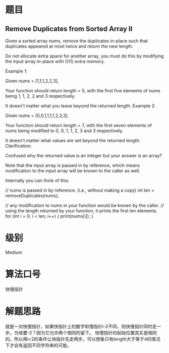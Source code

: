# 题目
## Remove Duplicates from Sorted Array II
Given a sorted array nums, remove the duplicates in-place such that duplicates appeared at most twice and return the new length.

Do not allocate extra space for another array, you must do this by modifying the input array in-place with O(1) extra memory.

Example 1:

Given nums = [1,1,1,2,2,3],

Your function should return length = 5, with the first five elements of nums being 1, 1, 2, 2 and 3 respectively.

It doesn't matter what you leave beyond the returned length.
Example 2:

Given nums = [0,0,1,1,1,1,2,3,3],

Your function should return length = 7, with the first seven elements of nums being modified to 0, 0, 1, 1, 2, 3 and 3 respectively.

It doesn't matter what values are set beyond the returned length.
Clarification:

Confused why the returned value is an integer but your answer is an array?

Note that the input array is passed in by reference, which means modification to the input array will be known to the caller as well.

Internally you can think of this:

// nums is passed in by reference. (i.e., without making a copy)
int len = removeDuplicates(nums);

// any modification to nums in your function would be known by the caller.
// using the length returned by your function, it prints the first len elements.
for (int i = 0; i < len; i++) {
    print(nums[i]);
}

# 级别 
Medium

# 算法口号
快慢指针

# 解题思路
就是一对快慢指针，如果快指针上的数字和慢指针i-2不同，则快慢指针同时走一步。为啥要-2？因为它允许两个相同的留下。
快慢指针的起始位置其实是相同的。所以用i<2的条件让快指针先走两步。可以想象只有length大于等于4的情况下才会有返回不同字符串的可能。

